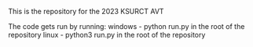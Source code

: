 This is the repository for the 2023 KSURCT AVT

The code gets run by running:
    windows - python run.py in the root of the repository
    linux - python3 run.py in the root of the repository